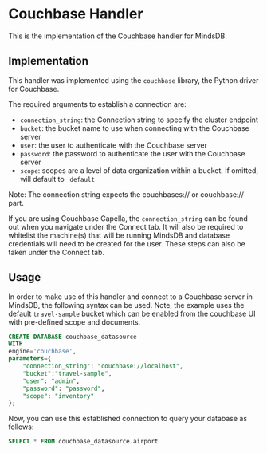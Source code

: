 # Couchbase Handler

This is the implementation of the Couchbase handler for MindsDB.

## Implementation

This handler was implemented using the `couchbase` library, the Python driver for Couchbase.

The required arguments to establish a connection are:

* `connection_string`: the Connection string to specify the cluster endpoint
* `bucket`: the bucket name to use when connecting with the Couchbase server
* `user`: the user to authenticate with the Couchbase server
* `password`: the password to authenticate the user with the Couchbase server
* `scope`:  scopes are a level of data organization within a bucket. If omitted, will default to `_default`

Note: The connection string expects the couchbases:// or couchbase:// part.

If you are using Couchbase Capella, the `connection_string` can be found out when you navigate under the Connect tab.
It will also be required to whitelist the machine(s) that will be running MindsDB and database credentials will need to be created for the user. These steps can also be taken under the Connect tab.

## Usage

In order to make use of this handler and connect to a Couchbase server in MindsDB, the following syntax can be used. Note, the example uses the default `travel-sample` bucket which can be enabled from the couchbase UI with pre-defined scope and documents. 

```sql
CREATE DATABASE couchbase_datasource
WITH
engine='couchbase',
parameters={
    "connection_string": "couchbase://localhost",
    "bucket":"travel-sample",
    "user": "admin",
    "password": "password",
    "scope": "inventory"
};
```

Now, you can use this established connection to query your database as follows:

```sql
SELECT * FROM couchbase_datasource.airport
```